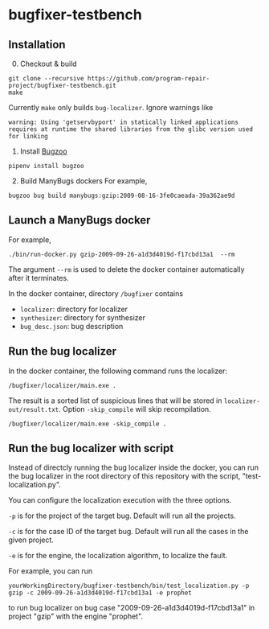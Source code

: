# bugfixer-testbench

## Installation
0. Checkout & build
```
git clone --recursive https://github.com/program-repair-project/bugfixer-testbench.git
make
```
Currently `make` only builds `bug-localizer`.
Ignore warnings like
```
warning: Using 'getservbyport' in statically linked applications requires at runtime the shared libraries from the glibc version used for linking
```

1. Install [Bugzoo](https://github.com/squaresLab/BugZoo)
```
pipenv install bugzoo
```

2. Build ManyBugs dockers
For example,
```
bugzoo bug build manybugs:gzip:2009-08-16-3fe0caeada-39a362ae9d
```
## Launch a ManyBugs docker
For example,
```
./bin/run-docker.py gzip-2009-09-26-a1d3d4019d-f17cbd13a1  --rm
```
The argument `--rm` is used to delete the docker container automatically after it terminates.

In the docker container, directory `/bugfixer` contains
- `localizer`: directory for localizer
- `synthesizer`: directory for synthesizer
- `bug_desc.json`: bug description

## Run the bug localizer
In the docker container, the following command runs the localizer:
```
/bugfixer/localizer/main.exe .
```
The result is a sorted list of suspicious lines that will be stored in `localizer-out/result.txt`.
Option `-skip_compile` will skip recompilation.
```
/bugfixer/localizer/main.exe -skip_compile . 
```

## Run the bug localizer with script
Instead of directcly running the bug localizer inside the docker, you can run the bug localizer in the root directory of this repository with the script, "test-localization.py".


You can configure the localization execution with the three options.

```-p``` is for the project of the target bug. Default will run all the projects.

```-c``` is for the case ID of the target bug. Default will run all the cases in the given project.

```-e``` is for the engine, the localization algorithm, to localize the fault.

For example, you can run
```
yourWorkingDirectory/bugfixer-testbench/bin/test_localization.py -p gzip -c 2009-09-26-a1d3d4019d-f17cbd13a1 -e prophet
```
to run bug localizer on bug case "2009-09-26-a1d3d4019d-f17cbd13a1" in project "gzip" with the engine "prophet".